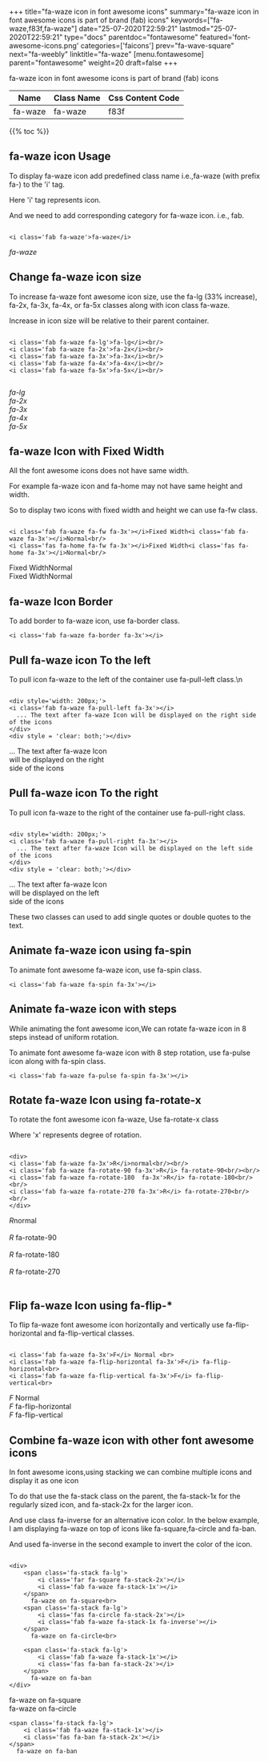 +++
title="fa-waze icon in font awesome icons"
summary="fa-waze icon in font awesome icons is part of brand (fab) icons"
keywords=["fa-waze,f83f,fa-waze"]
date="25-07-2020T22:59:21"
lastmod="25-07-2020T22:59:21"
type="docs"
parentdoc="fontawesome"
featured='font-awesome-icons.png'
categories=['faicons']
prev="fa-wave-square"
next="fa-weebly"
linktitle="fa-waze"
[menu.fontawesome]
parent="fontawesome"
weight=20
draft=false
+++


fa-waze icon in font awesome icons is part of brand (fab) icons

<div class='table-responsive'><table class='table'><thead><tr><th>Name</th><th>Class Name</th><th>Css Content Code</th></tr></thead><tbody><tr><td>fa-waze</td><td>fa-waze</td><td>f83f</td></tr></tbody></table></div>


{{% toc %}}


## fa-waze icon Usage

To display fa-waze icon add predefined class name i.e.,fa-waze (with prefix fa-) to the 'i' tag.

Here 'i' tag represents icon.

And we need to add corresponding category for fa-waze icon. i.e., fab.


```

<i class='fab fa-waze'>fa-waze</i>
```

<i class='fab fa-waze'>fa-waze</i>




## Change fa-waze icon size
To increase fa-waze font awesome icon size, use the fa-lg (33% increase), fa-2x, fa-3x, fa-4x, or fa-5x classes along with icon class fa-waze.

Increase in icon size will be relative to their parent container. 

```

<i class='fab fa-waze fa-lg'>fa-lg</i><br/>
<i class='fab fa-waze fa-2x'>fa-2x</i><br/>
<i class='fab fa-waze fa-3x'>fa-3x</i><br/>
<i class='fab fa-waze fa-4x'>fa-4x</i><br/>
<i class='fab fa-waze fa-5x'>fa-5x</i><br/>
            
```

<i class='fab fa-waze fa-lg'>fa-lg</i><br/>
<i class='fab fa-waze fa-2x'>fa-2x</i><br/>
<i class='fab fa-waze fa-3x'>fa-3x</i><br/>
<i class='fab fa-waze fa-4x'>fa-4x</i><br/>
<i class='fab fa-waze fa-5x'>fa-5x</i><br/>
            



## fa-waze Icon with Fixed Width 

All the font awesome icons does not have same width.

For example fa-waze icon and fa-home may not have same height and width.

So to display two icons with fixed width and height we can use fa-fw class.


```

<i class='fab fa-waze fa-fw fa-3x'></i>Fixed Width<i class='fab fa-waze fa-3x'></i>Normal<br/>
<i class='fas fa-home fa-fw fa-3x'></i>Fixed Width<i class='fas fa-home fa-3x'></i>Normal<br/>
```

<i class='fab fa-waze fa-fw fa-3x'></i>Fixed Width<i class='fab fa-waze fa-3x'></i>Normal<br/>
<i class='fas fa-home fa-fw fa-3x'></i>Fixed Width<i class='fas fa-home fa-3x'></i>Normal<br/>



## fa-waze Icon Border 

To add border to fa-waze icon, use fa-border class.


```
<i class='fab fa-waze fa-border fa-3x'></i>

```
<i class='fab fa-waze fa-border fa-3x'></i>





## Pull fa-waze icon To the left

To pull icon fa-waze to the left of the container use fa-pull-left class.\n

```

<div style='width: 200px;'>
<i class='fab fa-waze fa-pull-left fa-3x'></i>
  ... The text after fa-waze Icon will be displayed on the right side of the icons
</div>
<div style = 'clear: both;'></div>
```

<div style='width: 200px;'>
<i class='fab fa-waze fa-pull-left fa-3x'></i>
  ... The text after fa-waze Icon will be displayed on the right side of the icons
</div>
<div style = 'clear: both;'></div>




## Pull fa-waze icon To the right
To pull icon fa-waze to the right of the container use fa-pull-right class.

```

<div style='width: 200px;'>
<i class='fab fa-waze fa-pull-right fa-3x'></i>
  ... The text after fa-waze Icon will be displayed on the left side of the icons
</div>
<div style = 'clear: both;'></div>
```

<div style='width: 200px;'>
<i class='fab fa-waze fa-pull-right fa-3x'></i>
  ... The text after fa-waze Icon will be displayed on the left side of the icons
</div>
<div style = 'clear: both;'></div>

These two classes can used to add single quotes or double quotes to the text.


## Animate fa-waze icon using fa-spin
To animate font awesome fa-waze icon, use fa-spin class.

```
<i class='fab fa-waze fa-spin fa-3x'></i>
```
<i class='fab fa-waze fa-spin fa-3x'></i>




## Animate fa-waze icon with steps
While animating the font awesome icon,We can rotate fa-waze icon in 8 steps instead of uniform rotation.

To animate font awesome fa-waze icon with 8 step rotation, use fa-pulse icon along with fa-spin class.


```
<i class='fab fa-waze fa-pulse fa-spin fa-3x'></i>

```
<i class='fab fa-waze fa-pulse fa-spin fa-3x'></i>





## Rotate fa-waze Icon using fa-rotate-x
To rotate the font awesome icon fa-waze, Use fa-rotate-x class

Where 'x' represents degree of rotation.


```

<div>
<i class='fab fa-waze fa-3x'>R</i>normal<br/><br/>
<i class='fab fa-waze fa-rotate-90 fa-3x'>R</i> fa-rotate-90<br/><br/> 
<i class='fab fa-waze fa-rotate-180  fa-3x'>R</i> fa-rotate-180<br/><br/> 
<i class='fab fa-waze fa-rotate-270 fa-3x'>R</i> fa-rotate-270<br/><br/>
</div>
```

<div>
<i class='fab fa-waze fa-3x'>R</i>normal<br/><br/>
<i class='fab fa-waze fa-rotate-90 fa-3x'>R</i> fa-rotate-90<br/><br/> 
<i class='fab fa-waze fa-rotate-180  fa-3x'>R</i> fa-rotate-180<br/><br/> 
<i class='fab fa-waze fa-rotate-270 fa-3x'>R</i> fa-rotate-270<br/><br/>
</div>




## Flip fa-waze Icon using fa-flip-*
To flip fa-waze font awesome icon horizontally and vertically use fa-flip-horizontal and fa-flip-vertical classes. 

```

<i class='fab fa-waze fa-3x'>F</i> Normal <br>
<i class='fab fa-waze fa-flip-horizontal fa-3x'>F</i> fa-flip-horizontal<br>
<i class='fab fa-waze fa-flip-vertical fa-3x'>F</i> fa-flip-vertical<br>
```

<i class='fab fa-waze fa-3x'>F</i> Normal <br>
<i class='fab fa-waze fa-flip-horizontal fa-3x'>F</i> fa-flip-horizontal<br>
<i class='fab fa-waze fa-flip-vertical fa-3x'>F</i> fa-flip-vertical<br>




## Combine fa-waze icon with other font awesome icons
In font awesome icons,using stacking we can combine multiple icons and display it as one icon 

To do that use the fa-stack class on the parent, the fa-stack-1x for the regularly sized icon, and fa-stack-2x for the larger icon.

And use class fa-inverse for an alternative icon color. 
In the below example, I am displaying fa-waze on top of icons like fa-square,fa-circle and fa-ban.

And used fa-inverse in the second example to invert the color of the icon.

```

<div>
    <span class='fa-stack fa-lg'>
        <i class='far fa-square fa-stack-2x'></i>
        <i class='fab fa-waze fa-stack-1x'></i>
    </span>
      fa-waze on fa-square<br>
    <span class='fa-stack fa-lg'>
        <i class='fas fa-circle fa-stack-2x'></i>
        <i class='fab fa-waze fa-stack-1x fa-inverse'></i>
    </span>
      fa-waze on fa-circle<br>

    <span class='fa-stack fa-lg'>
        <i class='fab fa-waze fa-stack-1x'></i>
        <i class='fas fa-ban fa-stack-2x'></i>
    </span>
      fa-waze on fa-ban
</div>
```

<div>
    <span class='fa-stack fa-lg'>
        <i class='far fa-square fa-stack-2x'></i>
        <i class='fab fa-waze fa-stack-1x'></i>
    </span>
      fa-waze on fa-square<br>
    <span class='fa-stack fa-lg'>
        <i class='fas fa-circle fa-stack-2x'></i>
        <i class='fab fa-waze fa-stack-1x fa-inverse'></i>
    </span>
      fa-waze on fa-circle<br>

    <span class='fa-stack fa-lg'>
        <i class='fab fa-waze fa-stack-1x'></i>
        <i class='fas fa-ban fa-stack-2x'></i>
    </span>
      fa-waze on fa-ban
</div>






